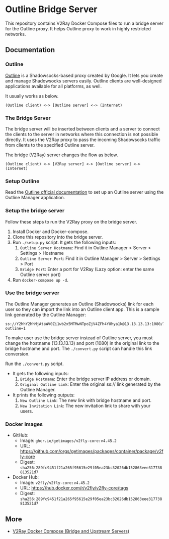 # Outline Bridge Server

This repository contains V2Ray Docker Compose files to run a bridge server for the Outline proxy.
It helps Outline proxy to work in highly restricted networks.

## Documentation

### Outline

[Outline](https://getoutline.org) is a Shadowsocks-based proxy created by Google.
It lets you create and manage Shadowsocks servers easily.
Outline clients are well-designed applications available for all platforms, as well.

It usually works as below.

```
(Outline client) <-> [Outline server] <-> (Internet)
```

### The Bridge Server

The bridge server will be inserted between clients and a server to connect the clients to the server
in networks where this connection is not possible directly.
It uses the V2Ray proxy to pass the incoming Shadowsocks traffic from clients to the specified Outline server.

The bridge (V2Ray) server changes the flow as below.

```
(Outline client) <-> [V2Ray server] <-> [Outline server] <-> (Internet)
```

### Setup Outline

Read the [Outline official documentation](https://getoutline.org/get-started) to set up an Outline server using the Outline Manager application.

### Setup the bridge server

Follow these steps to run the V2Ray proxy on the bridge server.

1. Install Docker and Docker-compose.
1. Clone this repository into the bridge server.
1. Run `./setup.py` script. It gets the following inputs:
    1. `Outline Server Hostname`: Find it in Outline Manager > Server > Settings > Hostname
    1. `Outline Server Port`: Find it in Outline Manager > Server > Settings > Port
    1. `Bridge Port`: Enter a port for V2Ray (Lazy option: enter the same Outline server port)
1. Run `docker-compose up -d`.

### Use the bridge server

The Outline Manager generates an Outline (Shadowsocks) link for each user so they can import the link into an Outline client app.
This is a sample link generated by the Outline Manager:

```
ss://Y2hhY2hhMjAtaWV0Zi1wb2x5MTMwNTpoZjV4ZFh4YUhya1k@13.13.13.13:1080/?outline=1
```

To make user use the bridge server instead of Outline server,
you must change the hostname (13.13.13.13) and port (1080) in the original link to the bridge hostname and port.
The `./convert.py` script can handle this link conversion.

Run the `./convert.py` script.
* It gets the following inputs:
   1. `Bridge Hostname`: Enter the bridge server IP address or domain.
   1. `Original Outline Link`: Enter the original ss:// link generated by the Outline Manager.
* It prints the following outputs:
   1. `New Outline Link`: The new link with bridge hostname and port.
   1. `New Invitation Link`: The new invitation link to share with your users.

### Docker images

* GitHub:
    * Image: ```ghcr.io/getimages/v2fly-core:v4.45.2```
    * URL: https://github.com/orgs/getimages/packages/container/package/v2fly-core
    * Digest: `sha256:289fc9451f21a265f95615e29f05ea23bc32026db152863eee317738813521d7`
* Docker Hub:
    * Image: ```v2fly/v2fly-core:v4.45.2```
    * URL: https://hub.docker.com/r/v2fly/v2fly-core/tags
    * Digest: `sha256:289fc9451f21a265f95615e29f05ea23bc32026db152863eee317738813521d7`

## More

* [V2Ray Docker Compose (Bridge and Upstream Servers)](https://github.com/miladrahimi/v2ray-docker-compose)
